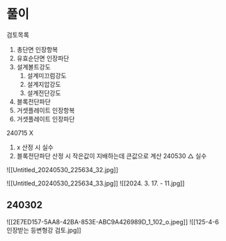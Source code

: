# 풀이
검토목록
1. 총단면 인장항복
2. 유효순단면 인장파단
3. 설계볼트강도
	1. 설계미끄럼강도
	2. 설계지압강도
	3. 설계전단강도
4. 블록전단파단
5. 거셋플레이트 인장항복
6. 거셋플레이트 인장파단



240715 X
1. x 산정 시 실수
2. 블록전단파단 산정 시 작은값이 지배하는데 큰값으로 계산
240530 △ 실수

![[Untitled_20240530_225634_32.jpg]]

![[Untitled_20240530_225634_33.jpg]]
![[2024. 3. 17. - 11.jpg]]

## 240302
![[2E7ED157-5AA8-42BA-853E-ABC9A426989D_1_102_o.jpeg]]
![[125-4-6 인장받는 등변형강 검토.jpg]]